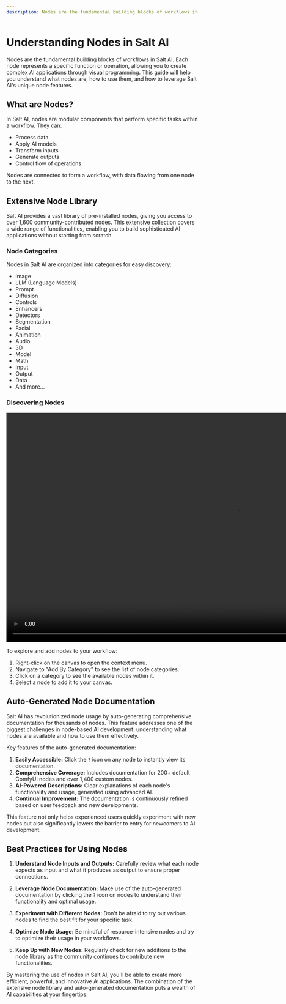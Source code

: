 ```yaml
---
description: Nodes are the fundamental building blocks of workflows in Salt AI.
---
```


# Understanding Nodes in Salt AI

Nodes are the fundamental building blocks of workflows in Salt AI. Each node represents a specific function or operation, allowing you to create complex AI applications through visual programming. This guide will help you understand what nodes are, how to use them, and how to leverage Salt AI's unique node features.

## What are Nodes?

In Salt AI, nodes are modular components that perform specific tasks within a workflow. They can:

- Process data
- Apply AI models
- Transform inputs
- Generate outputs
- Control flow of operations

Nodes are connected to form a workflow, with data flowing from one node to the next.

## Extensive Node Library

Salt AI provides a vast library of pre-installed nodes, giving you access to over 1,600 community-contributed nodes. This extensive collection covers a wide range of functionalities, enabling you to build sophisticated AI applications without starting from scratch.

### Node Categories

Nodes in Salt AI are organized into categories for easy discovery:

- Image
- LLM (Language Models)
- Prompt
- Diffusion
- Controls
- Enhancers
- Detectors
- Segmentation
- Facial
- Animation
- Audio
- 3D
- Model
- Math
- Input
- Output
- Data
- And more...

### Discovering Nodes

<video width="1200" controls>
  <source src="/videos/node-right-click-menu.mp4" type="video/mp4">
  Your browser does not support the video tag.
</video>

To explore and add nodes to your workflow:

1. Right-click on the canvas to open the context menu.
2. Navigate to "Add By Category" to see the list of node categories.
3. Click on a category to see the available nodes within it.
4. Select a node to add it to your canvas.

## Auto-Generated Node Documentation

Salt AI has revolutionized node usage by auto-generating comprehensive documentation for thousands of nodes. This feature addresses one of the biggest challenges in node-based AI development: understanding what nodes are available and how to use them effectively.

Key features of the auto-generated documentation:

1. **Easily Accessible:** Click the `?` icon on any node to instantly view its documentation.
2. **Comprehensive Coverage:** Includes documentation for 200+ default ComfyUI nodes and over 1,400 custom nodes.
3. **AI-Powered Descriptions:** Clear explanations of each node's functionality and usage, generated using advanced AI.
4. **Continual Improvement:** The documentation is continuously refined based on user feedback and new developments.

This feature not only helps experienced users quickly experiment with new nodes but also significantly lowers the barrier to entry for newcomers to AI development.

## Best Practices for Using Nodes

1. **Understand Node Inputs and Outputs:** Carefully review what each node expects as input and what it produces as output to ensure proper connections.

2. **Leverage Node Documentation:** Make use of the auto-generated documentation by clicking the `?` icon on nodes to understand their functionality and optimal usage.

3. **Experiment with Different Nodes:** Don't be afraid to try out various nodes to find the best fit for your specific task.

4. **Optimize Node Usage:** Be mindful of resource-intensive nodes and try to optimize their usage in your workflows.

5. **Keep Up with New Nodes:** Regularly check for new additions to the node library as the community continues to contribute new functionalities.

By mastering the use of nodes in Salt AI, you'll be able to create more efficient, powerful, and innovative AI applications. The combination of the extensive node library and auto-generated documentation puts a wealth of AI capabilities at your fingertips.
